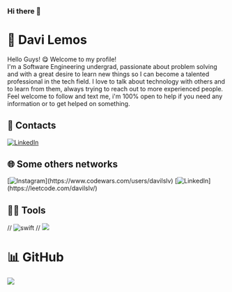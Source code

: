 ### Hi there 👋
# 🚀 Davi Lemos


Hello Guys! 😋 Welcome to my profile!<br>
I'm a Software Engineering undergrad, passionate about problem solving and with a great desire to learn new things so I can become a talented professional in the tech field. I love to talk about technology with others and to learn from them, always trying to reach out to more experienced people. Feel welcome to follow and text me, i'm 100% open to help if you need any information or to get helped on something. 


## 💭 Contacts
 [![LinkedIn](https://img.shields.io/badge/LinkedIn-%230077B5.svg?logo=linkedin&logoColor=white)](https://linkedin.com/in/davilslv) 
 
## 🌐 Some others networks
[![Instagram](https://img.shields.io/badge/CodeWars-%23E4405F.svg?)](https://www.codewars.com/users/davilslv)
[![LinkedIn](https://img.shields.io/badge/LeetCode-%230077B5.svg?)](https://leetcode.com/davilslv/)

## 🧑‍💻 Tools

// ![swift](https://img.shields.io/badge/swift-ffffff?style=for-the-badge&logo=swift&logoColor=red)
// ![](https://img.shields.io/badge/xcode-ffffff?style=for-the-badge&logo=xcode&logoColor=blue) 





# 📊 GitHub
![](https://github-readme-stats.vercel.app/api?username=davilslv&theme=dark&hide_border=false&include_all_commits=true&count_private=false)</br>
